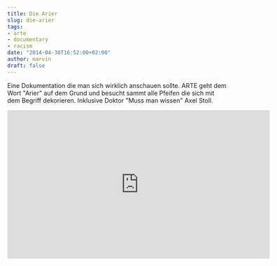```yaml
---
title: Die Arier
slug: die-arier
tags:
- arte
- documentary
- racism
date: "2014-04-30T16:52:00+02:00"
author: marvin
draft: false
---
```

Eine Dokumentation die man sich wirklich anschauen sollte. ARTE geht dem
Wort "Arier" auf dem Grund und besucht sammt alle Pfeifen die sich mit
dem Begriff dekorieren. Inklusive Doktor "Muss man wissen" Axel Stoll.

<iframe src="http://www.arte.tv/guide/de/embed/047523-000/medium" allowfullscreen="true" style="width: 600px; height: 340px;" frameborder="0"></iframe>
